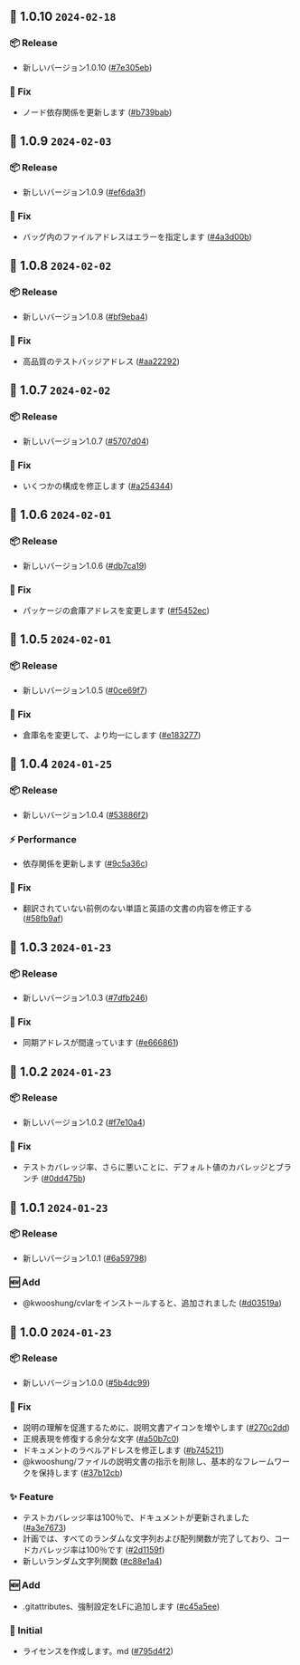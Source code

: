 ## 🎉 1.0.10 `2024-02-18`
### 📦 Release
- 新しいバージョン1.0.10 ([#7e305eb](https://github.com/kwooshung/Randoms/commit/7e305ebde44ec71d946eb4dd3d5ddb5bcacb98e7))
### 🐛 Fix
- ノード依存関係を更新します ([#b739bab](https://github.com/kwooshung/Randoms/commit/b739bab728faf11e4c24df1f01cd3208ea6d6273))

## 🎉 1.0.9 `2024-02-03`
### 📦 Release
- 新しいバージョン1.0.9 ([#ef6da3f](https://github.com/kwooshung/Randoms/commit/ef6da3f9a9498237f052978601397e95147b3851))
### 🐛 Fix
- バッグ内のファイルアドレスはエラーを指定します ([#4a3d00b](https://github.com/kwooshung/Randoms/commit/4a3d00b2b35ebc4bf5614d8f03b077b7c6d32328))

## 🎉 1.0.8 `2024-02-02`
### 📦 Release
- 新しいバージョン1.0.8 ([#bf9eba4](https://github.com/kwooshung/Randoms/commit/bf9eba46ee9cfc73b1ba7c7af0940ffc7763169b))
### 🐛 Fix
- 高品質のテストバッジアドレス ([#aa22292](https://github.com/kwooshung/Randoms/commit/aa22292f9ad29f827d1507a4e4a74c658e7f329e))

## 🎉 1.0.7 `2024-02-02`
### 📦 Release
- 新しいバージョン1.0.7 ([#5707d04](https://github.com/kwooshung/Randoms/commit/5707d04ec63f089a9fb8a9f8a76b6475e94a0bce))
### 🐛 Fix
- いくつかの構成を修正します ([#a254344](https://github.com/kwooshung/Randoms/commit/a25434499ccae08d23cc55e53790cb4d0f74421b))

## 🎉 1.0.6 `2024-02-01`
### 📦 Release
- 新しいバージョン1.0.6 ([#db7ca19](https://github.com/kwooshung/Randoms/commit/db7ca194eb0d711fbc2c45618f786dc3eac4733a))
### 🐛 Fix
- パッケージの倉庫アドレスを変更します ([#f5452ec](https://github.com/kwooshung/Randoms/commit/f5452ec067a9dbea64170a84cabdd6230be9d6f5))

## 🎉 1.0.5 `2024-02-01`
### 📦 Release
- 新しいバージョン1.0.5 ([#0ce69f7](https://github.com/kwooshung/Randoms/commit/0ce69f76f72cdc345b7defc9e4ae8eac01425d64))
### 🐛 Fix
- 倉庫名を変更して、より均一にします ([#e183277](https://github.com/kwooshung/Randoms/commit/e183277123766a7fc18b1152e5ae4ed0a1eca83d))

## 🎉 1.0.4 `2024-01-25`
### 📦 Release
- 新しいバージョン1.0.4 ([#53886f2](https://github.com/kwooshung/Randoms/commit/53886f290bc8b1e0d2301d51cfa30fe253c33959))
### ⚡ Performance
- 依存関係を更新します ([#9c5a36c](https://github.com/kwooshung/Randoms/commit/9c5a36c03c5c3f434a41ff34f439d522a6b58422))
### 🐛 Fix
- 翻訳されていない前例のない単語と英語の文書の内容を修正する ([#58fb9af](https://github.com/kwooshung/Randoms/commit/58fb9af2da4dab907abc56f2107bb95344fda8d8))

## 🎉 1.0.3 `2024-01-23`
### 📦 Release
- 新しいバージョン1.0.3 ([#7dfb246](https://github.com/kwooshung/Randoms/commit/7dfb246555f0314391b12d7ecef68da4962e154f))
### 🐛 Fix
- 同期アドレスが間違っています ([#e666861](https://github.com/kwooshung/Randoms/commit/e6668611d81dc3799d4652ea6fc3bfd68cc017ef))

## 🎉 1.0.2 `2024-01-23`
### 📦 Release
- 新しいバージョン1.0.2 ([#f7e10a4](https://github.com/kwooshung/Randoms/commit/f7e10a46811019178d7c4711def8fb07af9d8e60))
### 🐛 Fix
- テストカバレッジ率、さらに悪いことに、デフォルト値のカバレッジとブランチ ([#0dd475b](https://github.com/kwooshung/Randoms/commit/0dd475b0aa370cc584563fe7f35e2460e08a0e7b))

## 🎉 1.0.1 `2024-01-23`
### 📦 Release
- 新しいバージョン1.0.1 ([#6a59798](https://github.com/kwooshung/Randoms/commit/6a5979824461b4bd79a84dc321cff30fc5b6b858))
### 🆕 Add
- @kwooshung/cvlarをインストールすると、追加されました ([#d03519a](https://github.com/kwooshung/Randoms/commit/d03519a9b0ddd3df739b029e60d8aaf97fd71088))

## 🎉 1.0.0 `2024-01-23`
### 📦 Release
- 新しいバージョン1.0.0 ([#5b4dc99](https://github.com/kwooshung/Randoms/commit/5b4dc99eaf9e47d83b135568cd6ac3ee28314c3b))
### 🐛 Fix
- 説明の理解を促進するために、説明文書アイコンを増やします ([#270c2dd](https://github.com/kwooshung/Randoms/commit/270c2ddd9ed91a7ea7d2265020cc9dcb21f77b12))
- 正規表現を修復する余分な文字 ([#a50b7c0](https://github.com/kwooshung/Randoms/commit/a50b7c07339b0084478c846b5fe675225442dfd0))
- ドキュメントのラベルアドレスを修正します ([#b745211](https://github.com/kwooshung/Randoms/commit/b7452116b13812c6ac058228d875f124ff68df36))
- @kwooshung/ファイルの説明文書の指示を削除し、基本的なフレームワークを保持します ([#37b12cb](https://github.com/kwooshung/Randoms/commit/37b12cb9edae4859f407a6f5c5a234df0445bf06))
### ✨ Feature
- テストカバレッジ率は100％で、ドキュメントが更新されました ([#a3e7673](https://github.com/kwooshung/Randoms/commit/a3e767357675a2fc349510572ccaa52b72dad507))
- 計画では、すべてのランダムな文字列および配列関数が完了しており、コードカバレッジ率は100％です ([#2d1159f](https://github.com/kwooshung/Randoms/commit/2d1159fc6f99ddd0769bc605a17c9269f271627e))
- 新しいランダム文字列関数 ([#c88e1a4](https://github.com/kwooshung/Randoms/commit/c88e1a4e5511e913a6194df93b9e4c07a504813e))
### 🆕 Add
- .gitattributes、強制設定をLFに追加します ([#c45a5ee](https://github.com/kwooshung/Randoms/commit/c45a5ee2722626b288c3088492f23fd9ef886452))
### 🍻 Initial
- ライセンスを作成します。md ([#795d4f2](https://github.com/kwooshung/Randoms/commit/795d4f2ad6c17e7bcda8077242dc71464bfaee74))